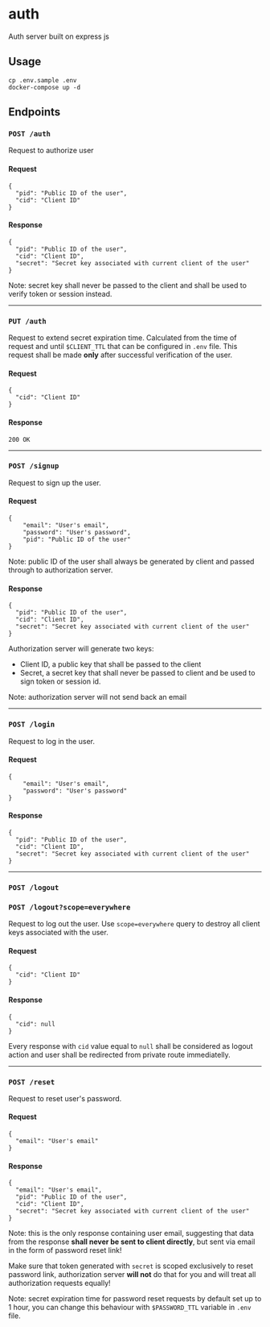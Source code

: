 # auth
Auth server built on express js

## Usage

```
cp .env.sample .env
docker-compose up -d
```

## Endpoints

### `POST /auth`

Request to authorize user

#### Request

```
{
  "pid": "Public ID of the user",
  "cid": "Client ID"
}
```

#### Response

```
{
  "pid": "Public ID of the user",
  "cid": "Client ID",
  "secret": "Secret key associated with current client of the user"
}
```

Note: secret key shall never be passed to the client and shall be used to verify token or session instead.

---

### `PUT /auth`

Request to extend secret expiration time. Calculated from the time of request and until `$CLIENT_TTL` that can be configured in `.env` file. This request shall be made **only** after successful verification of the user.

#### Request

```
{
  "cid": "Client ID"
}
```

#### Response

```
200 OK
```

---

### `POST /signup`

Request to sign up the user.

#### Request

```
{
    "email": "User's email",
    "password": "User's password",
    "pid": "Public ID of the user"
}
```

Note: public ID of the user shall always be generated by client and passed through to authorization server.

#### Response

```
{
  "pid": "Public ID of the user",
  "cid": "Client ID",
  "secret": "Secret key associated with current client of the user"
}
```

Authorization server will generate two keys:
- Client ID, a public key that shall be passed to the client
- Secret, a secret key that shall never be passed to client and be used to sign token or session id.

Note: authorization server will not send back an email

---

### `POST /login`

Request to log in the user.

#### Request

```
{
    "email": "User's email",
    "password": "User's password"
}
```

#### Response

```
{
  "pid": "Public ID of the user",
  "cid": "Client ID",
  "secret": "Secret key associated with current client of the user"
}
```

---

### `POST /logout`
### `POST /logout?scope=everywhere`

Request to log out the user. Use `scope=everywhere` query to destroy all client keys associated with the user. 

#### Request

```
{
  "cid": "Client ID"
}
```

#### Response

```
{
  "cid": null
}
```

Every response with `cid` value equal to `null` shall be considered as logout action and user shall be redirected from private route immediatelly.

---

### `POST /reset`

Request to reset user's password.

#### Request

```
{
  "email": "User's email"
}
```

#### Response

```
{
  "email": "User's email",
  "pid": "Public ID of the user",
  "cid": "Client ID",
  "secret": "Secret key associated with current client of the user"
}
```

Note: this is the only response containing user email, suggesting that data from the response **shall never be sent to client directly**, but sent via email in the form of password reset link!

Make sure that token generated with `secret` is scoped exclusively to reset password link, authorization server **will not** do that for you and will treat all authorization requests equally!

Note: secret expiration time for password reset requests by default set up to 1 hour, you can change this behaviour with `$PASSWORD_TTL` variable in `.env` file.
